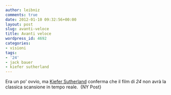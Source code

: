 ```yaml
---
author: leibniz
comments: true
date: 2012-01-10 09:32:56+00:00
layout: post
slug: avanti-veloce
title: Avanti veloce
wordpress_id: 4692
categories:
- visioni
tags:
- '24'
- jack bauer
- kiefer sutherland
---
```


Era un po' ovvio, ma [Kiefer Sutherland](http://www.nypost.com/p/entertainment/tv/jack_bauer_is_on_his_way_to_the_gskHUKBMiX8gNgTgp3B1qO) conferma che il film di _24_ non avrà la classica scansione in tempo reale.  {NY Post}
